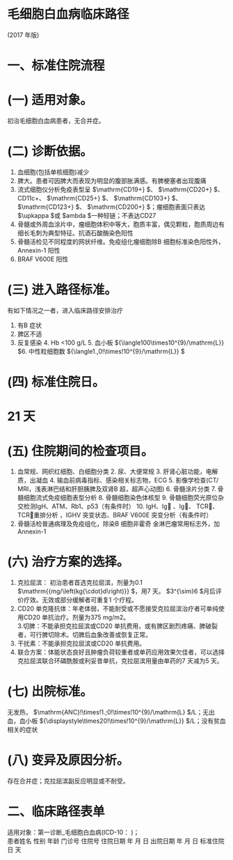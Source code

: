 # 毛细胞白血病临床路径  
(2017 年版)  
# 一、标准住院流程  
# (一) 适用对象。  
初治毛细胞白血病患者，无合并症。  
# (二) 诊断依据。  
1. 血细胞(包括单核细胞)减少  
2. 脾大。患者可因脾大而表现为明显的腹部胀满感。有脾梗塞者出现腹痛  
3. 流式细胞仪分析免疫表型呈 $\mathrm{CD19+} $、 $\mathrm{CD20+} $、CD11c+、
$\mathrm{CD25+} $、 $\mathrm{CD103+} $、 $\mathrm{CD123+} $、 $\mathrm{CD200+} $；瘤细胞表面只表达 $\upkappa $或
$ambda $一种轻链；不表达CD27  
4. 骨髓或外周血涂片中，瘤细胞体积中等大，胞质丰富，偶见颗粒，胞质周边有细长毛刺为典型特征。抗酒石酸酶染色阳性  
5. 骨髓活检见不同程度的网状纤维。免疫组化瘤细胞除B 细胞标准染色阳性外，Annexin-1 阳性  
6. BRAF V600E 阳性  
# (三) 进入路径标准。  
有如下情况之一者，进入临床路径安排治疗  
1. 有B 症状  
2. 脾区不适  
3. 反复感染 4. Hb <100 g/L  5. 血小板 ${\langle100\times10^{9}/\mathrm{L}} $6. 中性粒细胞数 ${\langle1.\,0\!\times\!10^{9}/\mathrm{L}} $  
# (四) 标准住院日。  
# 21 天  
# (五) 住院期间的检查项目。  
1. 血常规、网织红细胞、白细胞分类  2. 尿、大便常规 3. 肝肾心脏功能，电解质，出凝血  4. 输血前病毒指标、感染相关标志物，ECG 5. 影像学检查(CT/ MRI，浅表淋巴结和肝胆胰脾及双肾B 超，超声心动图) 6. 骨髓涂片分类  7. 骨髓细胞流式免疫细胞表型分析 8. 骨髓细胞染色体核型 9. 骨髓细胞荧光原位杂交检测IgH、ATM、Rb1、p53（有条件时） 10.  IgH、Ig 、Ig、 TCR、 TCR重排分析 ，IGHV 突变状态、BRAF V600E 突变分析（有条件时）  
11. 骨髓活检普通病理及免疫组化，除染B 细胞非霍奇 金淋巴瘤常用标志外，加Annexin-1  
# (六) 治疗方案的选择。  
1. 克拉屈滨： 初治患者首选克拉屈滨，剂量为0.1 $\mathrm{{mg/\left(kg{\cdot}d\right)}} $，用7 天。 $3^{\sim}6 $月后评价疗效。无效或部分缓解者可重复1 个疗程。  
2. CD20 单克隆抗体：年老体弱，不能耐受或不愿接受克拉屈滨治疗者可单纯使用CD20 单抗治疗。剂量为375 mg/m2。  
3.切脾：不能承担克拉屈滨或CD20 单抗费用，或有脾区剧烈疼痛、脾破裂者，可行脾切除术。切脾后血象改善或恢复正常。  
4. 干扰素：不能承担克拉屈滨或CD20 单抗费用。  
5. 联合方案：体能状态良好且肿瘤负荷较重者或单药应用效果欠佳者，可以选择克拉屈滨联合环磷酰胺或利妥昔单抗，克拉屈滨用量由单药的7 天减为5 天。  
# (七) 出院标准。  
无发热， $\mathrm{ANC}\!\times\!1.\;0\!\times\!10^{9}/\mathrm{L} $/L；无出血，血小板 ${\displaystyle\times20\!\times\!10^{9}/\mathrm{L}} $/L；没有贫血相关的症状  
# (八) 变异及原因分析。  
存在合并症；克拉屈滨副反应明显或不耐受。  
# 二、临床路径表单  
适用对象：第一诊断_毛细胞白血病(ICD-10：      )；  
患者姓名             性别    年龄        门诊号         住院号           住院日期       年  月  日   出院日期      年  月   日  标准住院日      天  
